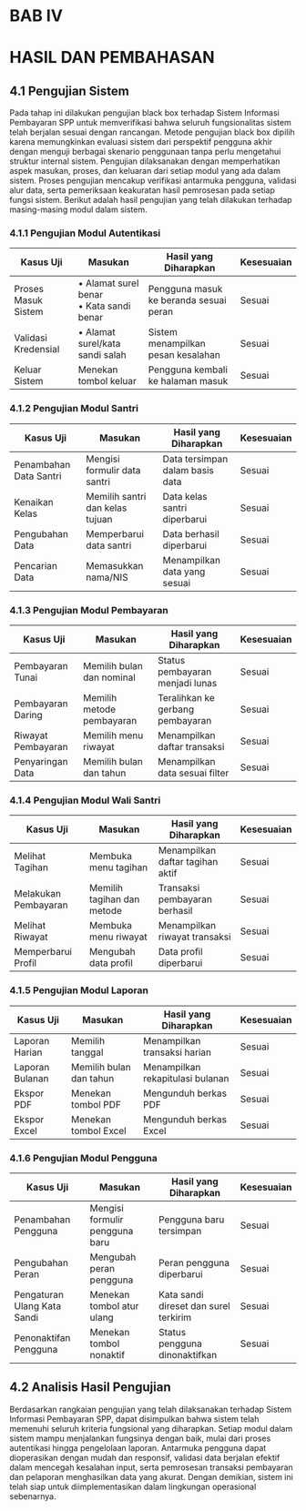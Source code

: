 # BAB IV
# HASIL DAN PEMBAHASAN

## 4.1 Pengujian Sistem

Pada tahap ini dilakukan pengujian black box terhadap Sistem Informasi Pembayaran SPP untuk memverifikasi bahwa seluruh fungsionalitas sistem telah berjalan sesuai dengan rancangan. Metode pengujian black box dipilih karena memungkinkan evaluasi sistem dari perspektif pengguna akhir dengan menguji berbagai skenario penggunaan tanpa perlu mengetahui struktur internal sistem. Pengujian dilaksanakan dengan memperhatikan aspek masukan, proses, dan keluaran dari setiap modul yang ada dalam sistem. Proses pengujian mencakup verifikasi antarmuka pengguna, validasi alur data, serta pemeriksaan keakuratan hasil pemrosesan pada setiap fungsi sistem. Berikut adalah hasil pengujian yang telah dilakukan terhadap masing-masing modul dalam sistem.

### 4.1.1 Pengujian Modul Autentikasi

| Kasus Uji | Masukan | Hasil yang Diharapkan | Kesesuaian |
|-----------|---------|----------------------|------------|
| Proses Masuk Sistem | • Alamat surel benar<br>• Kata sandi benar | Pengguna masuk ke beranda sesuai peran | Sesuai |
| Validasi Kredensial | • Alamat surel/kata sandi salah | Sistem menampilkan pesan kesalahan | Sesuai |
| Keluar Sistem | Menekan tombol keluar | Pengguna kembali ke halaman masuk | Sesuai |

### 4.1.2 Pengujian Modul Santri

| Kasus Uji | Masukan | Hasil yang Diharapkan | Kesesuaian |
|-----------|---------|----------------------|------------|
| Penambahan Data Santri | Mengisi formulir data santri | Data tersimpan dalam basis data | Sesuai |
| Kenaikan Kelas | Memilih santri dan kelas tujuan | Data kelas santri diperbarui | Sesuai |
| Pengubahan Data | Memperbarui data santri | Data berhasil diperbarui | Sesuai |
| Pencarian Data | Memasukkan nama/NIS | Menampilkan data yang sesuai | Sesuai |

### 4.1.3 Pengujian Modul Pembayaran

| Kasus Uji | Masukan | Hasil yang Diharapkan | Kesesuaian |
|-----------|---------|----------------------|------------|
| Pembayaran Tunai | Memilih bulan dan nominal | Status pembayaran menjadi lunas | Sesuai |
| Pembayaran Daring | Memilih metode pembayaran | Teralihkan ke gerbang pembayaran | Sesuai |
| Riwayat Pembayaran | Memilih menu riwayat | Menampilkan daftar transaksi | Sesuai |
| Penyaringan Data | Memilih bulan dan tahun | Menampilkan data sesuai filter | Sesuai |

### 4.1.4 Pengujian Modul Wali Santri

| Kasus Uji | Masukan | Hasil yang Diharapkan | Kesesuaian |
|-----------|---------|----------------------|------------|
| Melihat Tagihan | Membuka menu tagihan | Menampilkan daftar tagihan aktif | Sesuai |
| Melakukan Pembayaran | Memilih tagihan dan metode | Transaksi pembayaran berhasil | Sesuai |
| Melihat Riwayat | Membuka menu riwayat | Menampilkan riwayat transaksi | Sesuai |
| Memperbarui Profil | Mengubah data profil | Data profil diperbarui | Sesuai |

### 4.1.5 Pengujian Modul Laporan

| Kasus Uji | Masukan | Hasil yang Diharapkan | Kesesuaian |
|-----------|---------|----------------------|------------|
| Laporan Harian | Memilih tanggal | Menampilkan transaksi harian | Sesuai |
| Laporan Bulanan | Memilih bulan dan tahun | Menampilkan rekapitulasi bulanan | Sesuai |
| Ekspor PDF | Menekan tombol PDF | Mengunduh berkas PDF | Sesuai |
| Ekspor Excel | Menekan tombol Excel | Mengunduh berkas Excel | Sesuai |

### 4.1.6 Pengujian Modul Pengguna

| Kasus Uji | Masukan | Hasil yang Diharapkan | Kesesuaian |
|-----------|---------|----------------------|------------|
| Penambahan Pengguna | Mengisi formulir pengguna baru | Pengguna baru tersimpan | Sesuai |
| Pengubahan Peran | Mengubah peran pengguna | Peran pengguna diperbarui | Sesuai |
| Pengaturan Ulang Kata Sandi | Menekan tombol atur ulang | Kata sandi direset dan surel terkirim | Sesuai |
| Penonaktifan Pengguna | Menekan tombol nonaktif | Status pengguna dinonaktifkan | Sesuai |

## 4.2 Analisis Hasil Pengujian

Berdasarkan rangkaian pengujian yang telah dilaksanakan terhadap Sistem Informasi Pembayaran SPP, dapat disimpulkan bahwa sistem telah memenuhi seluruh kriteria fungsional yang diharapkan. Setiap modul dalam sistem mampu menjalankan fungsinya dengan baik, mulai dari proses autentikasi hingga pengelolaan laporan. Antarmuka pengguna dapat dioperasikan dengan mudah dan responsif, validasi data berjalan efektif dalam mencegah kesalahan input, serta pemrosesan transaksi pembayaran dan pelaporan menghasilkan data yang akurat. Dengan demikian, sistem ini telah siap untuk diimplementasikan dalam lingkungan operasional sebenarnya.
